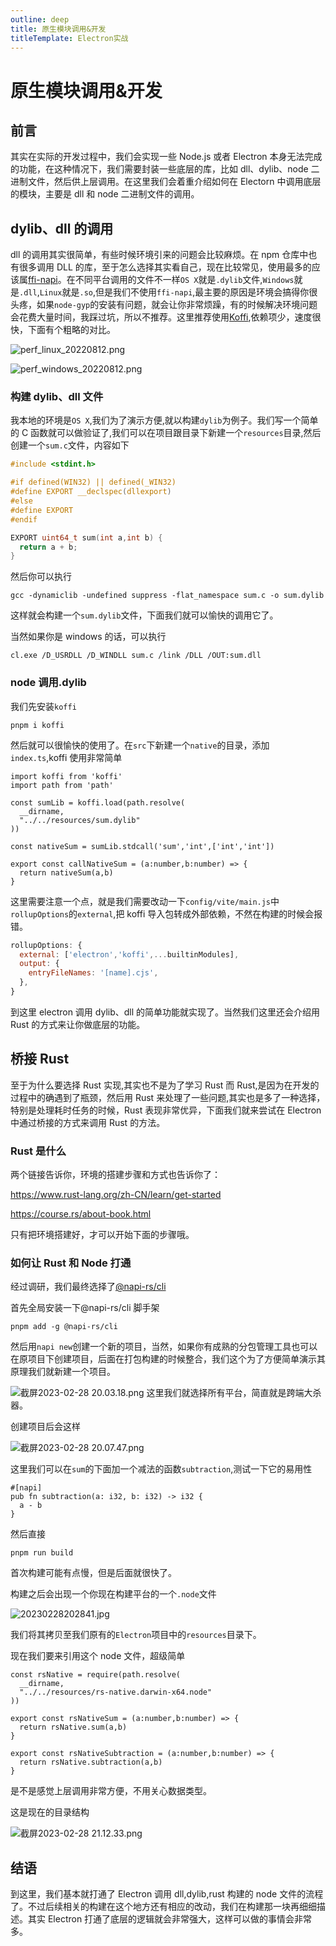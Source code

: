 ```yaml
---
outline: deep
title: 原生模块调用&开发
titleTemplate: Electron实战
---
```

# 原生模块调用&开发

## 前言

其实在实际的开发过程中，我们会实现一些 Node.js 或者 Electron 本身无法完成的功能，在这种情况下，我们需要封装一些底层的库，比如 dll、dylib、node 二进制文件，然后供上层调用。在这里我们会着重介绍如何在 Electorn 中调用底层的模块，主要是 dll 和 node 二进制文件的调用。

## dylib、dll 的调用

dll 的调用其实很简单，有些时候环境引来的问题会比较麻烦。在 npm 仓库中也有很多调用 DLL 的库，至于怎么选择其实看自己，现在比较常见，使用最多的应该属[ffi-napi](https://github.com/node-ffi-napi/node-ffi-napi)。在不同平台调用的文件不一样`OS X`就是`.dylib`文件,`Windows`就是`.dll`,`Linux`就是`.so`,但是我们不使用`ffi-napi`,最主要的原因是环境会搞得你很头疼，如果`node-gyp`的安装有问题，就会让你非常烦躁，有的时候解决环境问题会花费大量时间，我踩过坑，所以不推荐。这里推荐使用[Koffi](https://koffi.dev/benchmarks),依赖项少，速度很快，下面有个粗略的对比。

![perf_linux_20220812.png](/img/e5b0046ba5fe48d5b7643124468f34a7~tplv-k3u1fbpfcp-watermark.png)

![perf_windows_20220812.png](/img/9d7871beac3d4f13be13d2be884040be~tplv-k3u1fbpfcp-watermark.png)

### 构建 dylib、dll 文件

我本地的环境是`OS X`,我们为了演示方便,就以构建`dylib`为例子。我们写一个简单的 C 函数就可以做验证了,我们可以在项目跟目录下新建一个`resources`目录,然后创建一个`sum.c`文件，内容如下

```c
#include <stdint.h>

#if defined(WIN32) || defined(_WIN32)
#define EXPORT __declspec(dllexport)
#else
#define EXPORT
#endif

EXPORT uint64_t sum(int a,int b) {
  return a + b;
}
```

然后你可以执行

```
gcc -dynamiclib -undefined suppress -flat_namespace sum.c -o sum.dylib
```

这样就会构建一个`sum.dylib`文件，下面我们就可以愉快的调用它了。

当然如果你是 windows 的话，可以执行

```
cl.exe /D_USRDLL /D_WINDLL sum.c /link /DLL /OUT:sum.dll
```

### node 调用.dylib

我们先安装`koffi`

```
pnpm i koffi
```

然后就可以很愉快的使用了。在`src`下新建一个`native`的目录，添加`index.ts`,koffi 使用非常简单

```
import koffi from 'koffi'
import path from 'path'

const sumLib = koffi.load(path.resolve(
  __dirname,
  "../../resources/sum.dylib"
))

const nativeSum = sumLib.stdcall('sum','int',['int','int'])

export const callNativeSum = (a:number,b:number) => {
  return nativeSum(a,b)
}
```

这里需要注意一个点，就是我们需要改动一下`config/vite/main.js`中`rollupOptions`的`external`,把 koffi 导入包转成外部依赖，不然在构建的时候会报错。

```js
rollupOptions: {
  external: ['electron','koffi',...builtinModules],
  output: {
    entryFileNames: '[name].cjs',
  },
}
```

到这里 electron 调用 dylib、dll 的简单功能就实现了。当然我们这里还会介绍用 Rust 的方式来让你做底层的功能。

## 桥接 Rust

至于为什么要选择 Rust 实现,其实也不是为了学习 Rust 而 Rust,是因为在开发的过程中的确遇到了瓶颈，然后用 Rust 来处理了一些问题,其实也是多了一种选择，特别是处理耗时任务的时候，Rust 表现非常优异，下面我们就来尝试在 Electron 中通过桥接的方式来调用 Rust 的方法。

### Rust 是什么

两个链接告诉你，环境的搭建步骤和方式也告诉你了：

https://www.rust-lang.org/zh-CN/learn/get-started

https://course.rs/about-book.html

只有把环境搭建好，才可以开始下面的步骤哦。

### 如何让 Rust 和 Node 打通

经过调研，我们最终选择了[@napi-rs/cli](https://napi.rs/docs/introduction/getting-started)

首先全局安装一下@napi-rs/cli 脚手架

```
pnpm add -g @napi-rs/cli
```

然后用`napi new`创建一个新的项目，当然，如果你有成熟的分包管理工具也可以在原项目下创建项目，后面在打包构建的时候整合，我们这个为了方便简单演示其原理我们就新建一个项目。

![截屏2023-02-28 20.03.18.png](/img/9328e5a2d5eb4aecb542b5fa5eaa2b9d~tplv-k3u1fbpfcp-watermark.png)
这里我们就选择所有平台，简直就是跨端大杀器。

创建项目后会这样

![截屏2023-02-28 20.07.47.png](/img/31f6653369c34a4586c17f79b4e57882~tplv-k3u1fbpfcp-watermark.png)

这里我们可以在`sum`的下面加一个减法的函数`subtraction`,测试一下它的易用性

```
#[napi]
pub fn subtraction(a: i32, b: i32) -> i32 {
  a - b
}
```

然后直接

```
pnpm run build
```

首次构建可能有点慢，但是后面就很快了。

构建之后会出现一个你现在构建平台的一个`.node`文件

![20230228202841.jpg](/img/915d0119640f418f91ffdb4cffa4507a~tplv-k3u1fbpfcp-watermark.png)

我们将其拷贝至我们原有的`Electron`项目中的`resources`目录下。

现在我们要来引用这个 node 文件，超级简单

```
const rsNative = require(path.resolve(
  __dirname,
  "../../resources/rs-native.darwin-x64.node"
))

export const rsNativeSum = (a:number,b:number) => {
  return rsNative.sum(a,b)
}

export const rsNativeSubtraction = (a:number,b:number) => {
  return rsNative.subtraction(a,b)
}
```

是不是感觉上层调用非常方便，不用关心数据类型。

这是现在的目录结构

![截屏2023-02-28 21.12.33.png](/img/7d0d56e937984e06bd26563ad969ba4d~tplv-k3u1fbpfcp-watermark.png)

## 结语

到这里，我们基本就打通了 Electron 调用 dll,dylib,rust 构建的 node 文件的流程了。不过后续相关的构建在这个地方还有相应的改动，我们在构建那一块再细细描述。其实 Electron 打通了底层的逻辑就会非常强大，这样可以做的事情会非常多。
